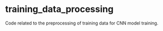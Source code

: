 # training_data_processing
Code related to the preprocessing of training data for CNN model training.
